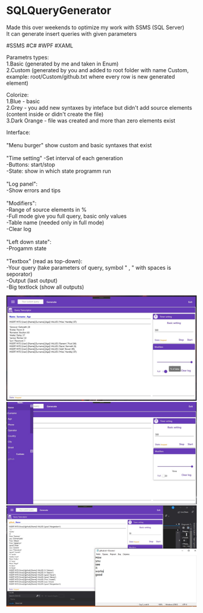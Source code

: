 # SQLQueryGenerator

Made this over weekends to optimize my work with SSMS (SQL Server)</br>
It can generate insert queries with given parameters

#SSMS #C# #WPF #XAML

Parametrs types:</br>
1.Basic (generated by me and taken in Enum)</br>
2.Custom (generated by you and added to root folder with name Custom, example: root/Custom/github.txt where every row is new generated element)</br>

Colorize:</br>
1.Blue - basic </br>
2.Grey - you add new syntaxes by inteface but didn't add source elements (content inside or didn't create the file)</br>
3.Dark Orange - file was created and more than zero elements exist</br>

Interface: </br>
</br>"Menu burger" show custom and basic syntaxes that exist</br>
</br>"Time setting" 
-Set interval of each generation</br>
-Buttons: start/stop</br>
 -State: show in which state programm run</br>
</br>"Log panel":</br>
-Show errors and tips</br>
</br>"Modifiers": </br>
-Range of source elements in %</br>
-Full mode give you full query, basic only values</br>
-Table name (needed only in full mode)</br>
-Clear log </br>
</br>"Left down state":</br>
-Progamm state</br>
</br>"Textbox" (read as top-down): </br>
-Your query (take parameters of query, symbol " , " with spaces is seporator)</br>
-Output (last output)</br>
-Big textlock (show all outputs)</br>

![Image alt](https://github.com/SaintAllary/SQLQueryGenerator/raw/main/Images/first.jpg)
![Image alt](https://github.com/SaintAllary/SQLQueryGenerator/raw/main/Images/second.jpg)
![Image alt](https://github.com/SaintAllary/SQLQueryGenerator/raw/main/Images/third.jpg)
